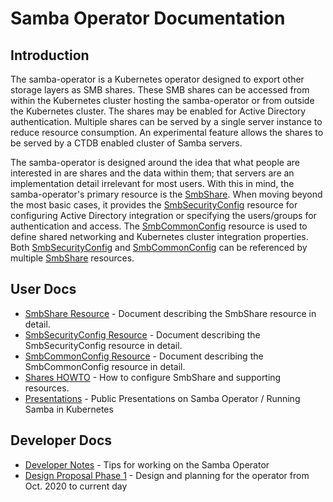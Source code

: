 # Samba Operator Documentation

## Introduction

The samba-operator is a Kubernetes operator designed to export other storage
layers as SMB shares. These SMB shares can be accessed from within the
Kubernetes cluster hosting the samba-operator or from outside the Kubernetes
cluster.  The shares may be enabled for Active Directory authentication.
Multiple shares can be served by a single server instance to reduce resource
consumption.  An experimental feature allows the shares to be served by a CTDB
enabled cluster of Samba servers.

The samba-operator is designed around the idea that what people are interested
in are shares and the data within them; that servers are an implementation
detail irrelevant for most users.  With this in mind, the samba-operator's
primary resource is the [SmbShare](./resources/SmbShare.md).  When moving
beyond the most basic cases, it provides the
[SmbSecurityConfig](./resources/SmbSecurityConfig.md) resource for configuring
Active Directory integration or specifying the users/groups for authentication
and access. The [SmbCommonConfig](./resources/SmbCommonConfig.md) resource is
used to define shared networking and Kubernetes cluster integration properties.
Both [SmbSecurityConfig](./resources/SmbSecurityConfig.md) and
[SmbCommonConfig](./resources/SmbCommonConfig.md) can be referenced by multiple
[SmbShare](./resources/SmbShare.md) resources.

## User Docs

* [SmbShare Resource](./resources/SmbShare.md) -
  Document describing the SmbShare resource in detail.
* [SmbSecurityConfig Resource](./resources/SmbSecurityConfig.md) -
  Document describing the SmbSecurityConfig resource in detail.
* [SmbCommonConfig Resource](./resources/SmbCommonConfig.md) -
  Document describing the SmbCommonConfig resource in detail.
* [Shares HOWTO](./howto.md) -
  How to configure SmbShare and supporting resources.
* [Presentations](./presentations/README.md) -
  Public Presentations on Samba Operator / Running Samba in Kubernetes


## Developer Docs

* [Developer Notes](./developers-notes.md) -
  Tips for working on the Samba Operator
* [Design Proposal Phase 1](./design/crd-proposal-phase1.md) -
  Design and planning for the operator from Oct. 2020 to current day
